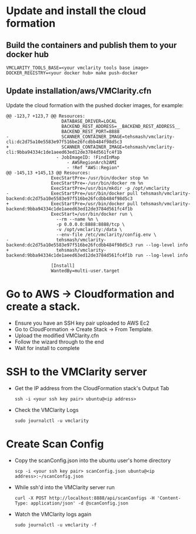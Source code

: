 # Update and install the cloud formation

## Build the containers and publish them to your docker hub

```
VMCLARITY_TOOLS_BASE=<your vmclarity tools base image> DOCKER_REGISTRY=<your docker hub> make push-docker
```

## Update installation/aws/VMClarity.cfn

Update the cloud formation with the pushed docker images, for example:

```
@@ -123,7 +123,7 @@ Resources:
                     DATABASE_DRIVER=LOCAL
                     BACKEND_REST_ADDRESS=__BACKEND_REST_ADDRESS__
                     BACKEND_REST_PORT=8888
-                    SCANNER_CONTAINER_IMAGE=tehsmash/vmclarity-cli:dc2d75a10e5583e97f516be26fcdbb484f98d5c3
+                    SCANNER_CONTAINER_IMAGE=tehsmash/vmclarity-cli:9bba94334c1de1aeed63ed12de3784d561fc4f1b
                   - JobImageID: !FindInMap
                       - AWSRegionArch2AMI
                       - !Ref "AWS::Region"
@@ -145,13 +145,13 @@ Resources:
                 ExecStartPre=-/usr/bin/docker stop %n
                 ExecStartPre=-/usr/bin/docker rm %n
                 ExecStartPre=/usr/bin/mkdir -p /opt/vmclarity
-                ExecStartPre=/usr/bin/docker pull tehsmash/vmclarity-backend:dc2d75a10e5583e97f516be26fcdbb484f98d5c3
+                ExecStartPre=/usr/bin/docker pull tehsmash/vmclarity-backend:9bba94334c1de1aeed63ed12de3784d561fc4f1b
                 ExecStart=/usr/bin/docker run \
                   --rm --name %n \
                   -p 0.0.0.0:8888:8888/tcp \
                   -v /opt/vmclarity:/data \
                   --env-file /etc/vmclarity/config.env \
-                  tehsmash/vmclarity-backend:dc2d75a10e5583e97f516be26fcdbb484f98d5c3 run --log-level info
+                  tehsmash/vmclarity-backend:9bba94334c1de1aeed63ed12de3784d561fc4f1b run --log-level info

                 [Install]
                 WantedBy=multi-user.target
```

# Go to AWS -> Cloudformation and create a stack.

* Ensure you have an SSH key pair uploaded to AWS Ec2
* Go to CloudFormation -> Create Stack -> From Template.
* Upload the modified VMClarity.cfn
* Follow the wizard through to the end
* Wait for install to complete

# SSH to the VMClarity server

* Get the IP address from the CloudFormation stack's Output Tab
  ```
  ssh -i <your ssh key pair> ubuntu@<ip address>
  ```
* Check the VMClarity Logs
  ```
  sudo journalctl -u vmclarity
  ```

# Create Scan Config

* Copy the scanConfig.json into the ubuntu user's home directory
  ```
  scp -i <your ssh key pair> scanConfig.json ubuntu@<ip address>:~/scanConfig.json
  ```

* While ssh'd into the VMClarity server run
  ```
  curl -X POST http://localhost:8888/api/scanConfigs -H 'Content-Type: application/json' -d @scanConfig.json
  ```

* Watch the VMClarity logs again
  ```
  sudo journalctl -u vmclarity -f
  ```
